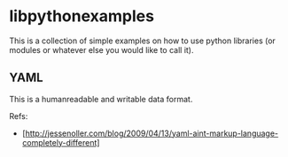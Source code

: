 libpythonexamples
==================

This is a collection of simple examples on how to use python libraries (or modules or whatever else you would like to call it).

YAML
-----

This is a humanreadable and writable data format.

Refs:

* [http://jessenoller.com/blog/2009/04/13/yaml-aint-markup-language-completely-different]

